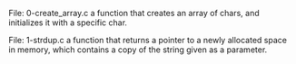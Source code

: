 File: 0-create_array.c a function that creates an array of chars, and initializes it with a specific char.

File: 1-strdup.c a function that returns a pointer to a newly allocated space in memory, which contains a copy of the string given as a parameter.
